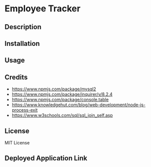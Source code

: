 # Employee Tracker

## Description

<!-- Provide a short description explaining the what, why, and how of your project. Use the following questions as a guide:

- What was your motivation?
- Why did you build this project? (Note: the answer is not "Because it was a homework assignment.")
- What problem does it solve?
- What did you learn? -->

## Installation

<!-- What are the steps required to install your project? Provide a step-by-step description of how to get the development environment running. -->

## Usage

<!-- Provide instructions and examples for use. Include screenshots as needed.

To add a screenshot, create an `assets/images` folder in your repository and upload your screenshot to it. Then, using the relative filepath, add it to your README using the following syntax:

    ```md
    ![alt text](assets/images/screenshot.png)
    ``` -->

## Credits
- https://www.npmjs.com/package/mysql2
- https://www.npmjs.com/package/inquirer/v/8.2.4
- https://www.npmjs.com/package/console.table
- https://www.knowledgehut.com/blog/web-development/node-js-process-exit
- https://www.w3schools.com/sql/sql_join_self.asp


## License

MIT License

## Deployed Application Link
<!-- 
Paste your deployed application link here. -->
